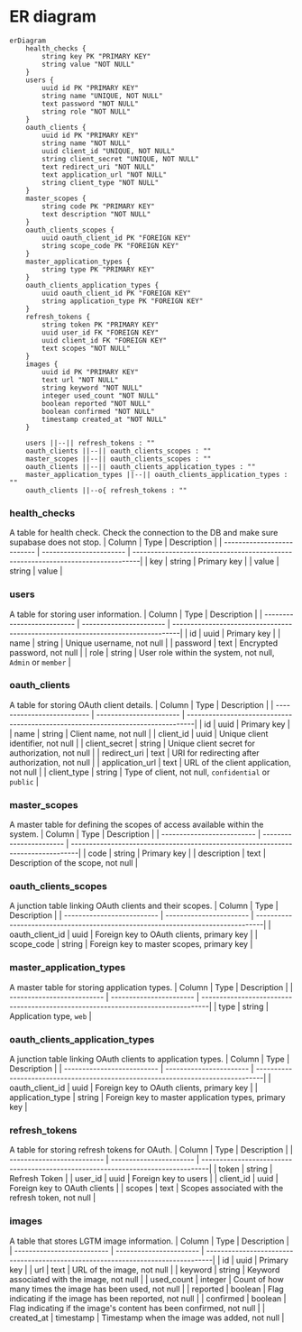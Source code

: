 # ER diagram
```mermaid
erDiagram
    health_checks {
        string key PK "PRIMARY KEY"
        string value "NOT NULL"
    }
    users {
        uuid id PK "PRIMARY KEY"
        string name "UNIQUE, NOT NULL"
        text password "NOT NULL"
        string role "NOT NULL"
    }
    oauth_clients {
        uuid id PK "PRIMARY KEY"
        string name "NOT NULL"
        uuid client_id "UNIQUE, NOT NULL"
        string client_secret "UNIQUE, NOT NULL"
        text redirect_uri "NOT NULL"
        text application_url "NOT NULL"
        string client_type "NOT NULL"
    }
    master_scopes {
        string code PK "PRIMARY KEY"
        text description "NOT NULL"
    }
    oauth_clients_scopes {
        uuid oauth_client_id PK "FOREIGN KEY"
        string scope_code PK "FOREIGN KEY"
    }
    master_application_types {
        string type PK "PRIMARY KEY"
    }
    oauth_clients_application_types {
        uuid oauth_client_id PK "FOREIGN KEY"
        string application_type PK "FOREIGN KEY"
    }
    refresh_tokens {
        string token PK "PRIMARY KEY"
        uuid user_id FK "FOREIGN KEY"
        uuid client_id FK "FOREIGN KEY"
        text scopes "NOT NULL"
    }
    images {
        uuid id PK "PRIMARY KEY"
        text url "NOT NULL"
        string keyword "NOT NULL"
        integer used_count "NOT NULL"
        boolean reported "NOT NULL"
        boolean confirmed "NOT NULL"
        timestamp created_at "NOT NULL"
    }

    users ||--|| refresh_tokens : ""
    oauth_clients ||--|| oauth_clients_scopes : ""
    master_scopes ||--|| oauth_clients_scopes : ""
    oauth_clients ||--|| oauth_clients_application_types : ""
    master_application_types ||--|| oauth_clients_application_types : ""
    oauth_clients ||--o{ refresh_tokens : ""
```

### health_checks
A table for health check. Check the connection to the DB and make sure supabase does not stop.
| Column                     | Type                    | Description                                                                     |
| -------------------------- | ----------------------- | --------------------------------------------------------------------------------|
| key                        | string                  | Primary key                                                                     |
| value                      | string                  | value                                                                           |

### users
A table for storing user information.
| Column                     | Type                    | Description                                                                     |
| -------------------------- | ----------------------- | --------------------------------------------------------------------------------|
| id                         | uuid                    | Primary key                                                                     |
| name                       | string                  | Unique username, not null                                                       |
| password                   | text                    | Encrypted password, not null                                                    |
| role                       | string                  | User role within the system, not null, `Admin` or `member`                      |

### oauth_clients
A table for storing OAuth client details.
| Column                     | Type                    | Description                                                                     |
| -------------------------- | ----------------------- | --------------------------------------------------------------------------------|
| id                         | uuid                    | Primary key                                                                     |
| name                       | string                  | Client name, not null                                                           |
| client_id                  | uuid                    | Unique client identifier, not null                                              |
| client_secret              | string                  | Unique client secret for authorization, not null                                |
| redirect_uri               | text                    | URI for redirecting after authorization, not null                               |
| application_url            | text                    | URL of the client application, not null                                         |
| client_type                | string                  | Type of client, not null, `confidential` or `public`                            |

### master_scopes
A master table for defining the scopes of access available within the system.
| Column                     | Type                    | Description                                                                     |
| -------------------------- | ----------------------- | --------------------------------------------------------------------------------|
| code                       | string                  | Primary key                                                                     |
| description                | text                    | Description of the scope, not null                                              |

### oauth_clients_scopes
A junction table linking OAuth clients and their scopes.
| Column                     | Type                    | Description                                                                     |
| -------------------------- | ----------------------- | --------------------------------------------------------------------------------|
| oauth_client_id            | uuid                    | Foreign key to OAuth clients, primary key                                       |
| scope_code                 | string                  | Foreign key to master scopes, primary key                                       |

### master_application_types
A master table for storing application types.
| Column                     | Type                    | Description                                                                     |
| -------------------------- | ----------------------- | --------------------------------------------------------------------------------|
| type                       | string                  | Application type, `web`                                                         |

### oauth_clients_application_types
A junction table linking OAuth clients to application types.
| Column                     | Type                    | Description                                                                     |
| -------------------------- | ----------------------- | --------------------------------------------------------------------------------|
| oauth_client_id            | uuid                    | Foreign key to OAuth clients, primary key                                       |
| application_type           | string                  | Foreign key to master application types, primary key                            |

### refresh_tokens
A table for storing refresh tokens for OAuth.
| Column                     | Type                    | Description                                                                     |
| -------------------------- | ----------------------- | --------------------------------------------------------------------------------|
| token                      | string                  | Refresh Token                                                                   |
| user_id                    | uuid                    | Foreign key to users                                                            |
| client_id                  | uuid                    | Foreign key to OAuth clients                                                    |
| scopes                     | text                    | Scopes associated with the refresh token, not null                              |

### images
A table that stores LGTM image information.
| Column                     | Type                    | Description                                                                     |
| -------------------------- | ----------------------- | --------------------------------------------------------------------------------|
| id                         | uuid                    | Primary key                                                                     |
| url                        | text                    | URL of the image, not null                                                      |
| keyword                    | string                  | Keyword associated with the image, not null                                     |
| used_count                 | integer                 | Count of how many times the image has been used, not null                       |
| reported                   | boolean                 | Flag indicating if the image has been reported, not null                        |
| confirmed                  | boolean                 | Flag indicating if the image's content has been confirmed, not null             |
| created_at                 | timestamp               | Timestamp when the image was added, not null                                    |
